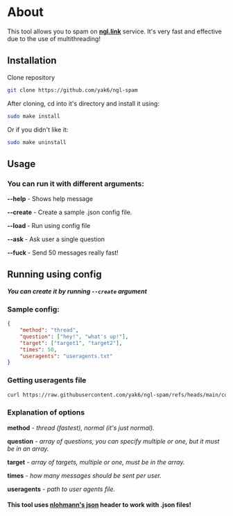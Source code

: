 # About
This tool allows you to spam on **[ngl.link](https://ngl.link/)** service. It's very fast and effective due to the use of multithreading!

## Installation
Clone repository

```bash
git clone https://github.com/yak6/ngl-spam
```
After cloning, cd into it's directory and install it using:

```bash
sudo make install
```
Or if you didn't like it:
```bash
sudo make uninstall
```

## Usage
### You can run it with different arguments:

**--help** - Shows help message

**--create** - Create a sample .json config file.

**--load <config>** - Run using config file

**--ask <target> <question>** - Ask user a single question

**--fuck <target>** - Send 50 messages really fast!

## Running using config
***You can create it by running `--create` argument***

### Sample config:
```json
{
    "method": "thread", 
    "question": ["hey!", "what's up!"],
    "target": ["target1", "target2"],
    "times": 50,
    "useragents": "useragents.txt"
}
```
### Getting useragents file
```bash
curl https://raw.githubusercontent.com/yak6/ngl-spam/refs/heads/main/config/useragents.txt > useragents.txt
```
### Explanation of options

**method** - *thread (fastest), normal (it's just normal).*

**question** - *array of questions, you can specify multiple or one, but it must be in an array.*

**target** - *array of targets, multiple or one, must be in the array.*

**times** - *how many messages should be sent per user.*

**useragents** - *path to user agents file.*
#### This tool uses [nlohmann's json](https://github.com/nlohmann/json) header to work with .json files!
